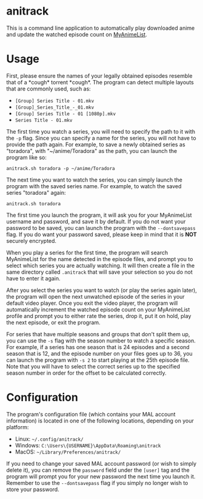 # anitrack
This is a command line application to automatically play downloaded anime and update the watched episode count on [MyAnimeList](https://myanimelist.net/).

# Usage
First, please ensure the names of your legally obtained episodes resemble that of a \*cough\* torrent \*cough\*. The program can detect multiple layouts that are commonly used, such as:

* `[Group] Series Title - 01.mkv`
* `[Group]_Series_Title_-_01.mkv`
* `[Group] Series Title - 01 [1080p].mkv`
* `Series Title - 01.mkv`

The first time you watch a series, you will need to specify the path to it with the `-p` flag. Since you can specify a name for the series, you will not have to provide the path again. For example, to save a newly obtained series as "toradora", with "~/anime/Toradora" as the path, you can launch the program like so:

`anitrack.sh toradora -p ~/anime/Toradora`

The next time you want to watch the series, you can simply launch the program with the saved series name. For example, to watch the saved series "toradora" again:

`anitrack.sh toradora`

The first time you launch the program, it will ask you for your MyAnimeList username and password, and save it by default. If you do not want your password to be saved, you can launch the program with the `--dontsavepass` flag. If you do want your password saved, please keep in mind that it is **NOT** securely encrypted.

When you play a series for the first time, the program will search MyAnimeList for the name detected in the episode files, and prompt you to select which series you are actually watching. It will then create a file in the same directory called `.anitrack` that will save your selection so you do not have to enter it again.

After you select the series you want to watch (or play the series again later), the program will open the next unwatched episode of the series in your default video player. Once you exit the video player, the program will automatically increment the watched episode count on your MyAnimeList profile and prompt you to either rate the series, drop it, put it on hold, play the next episode, or exit the program.

For series that have multiple seasons and groups that don't split them up, you can use the `-s` flag with the season number to watch a specific season. For example, if a series has one season that is 24 episodes and a second season that is 12, and the episode number on your files goes up to 36, you can launch the program with `-s 2` to start playing at the 25th episode file. Note that you will have to select the correct series up to the specified season number in order for the offset to be calculated correctly.

# Configuration

The program's configuration file (which contains your MAL account information) is located in one of the following locations, depending on your platform:

* Linux: `~/.config/anitrack/`
* Windows: `C:\Users\{USERNAME}\AppData\Roaming\anitrack`
* MacOS: `~/Library/Preferences/anitrack/`

If you need to change your saved MAL account password (or wish to simply delete it), you can remove the `password` field under the `[user]` tag and the program will prompt you for your new password the next time you launch it. Remember to use the `--dontsavepass` flag if you simply no longer wish to store your password.